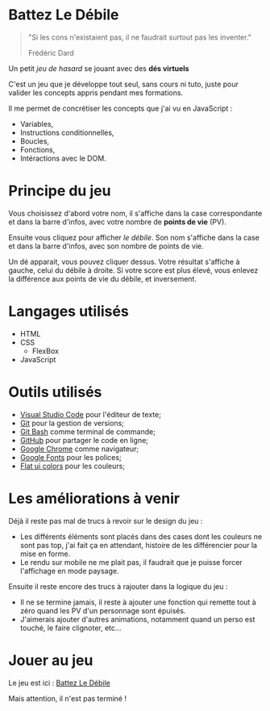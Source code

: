 # Battez Le Débile
> "Si les cons n'existaient pas, il ne faudrait surtout pas les inventer."
>
> Frédéric Dard

Un petit *jeu de hasard* se jouant avec des **dés virtuels**

C'est un jeu que je développe tout seul, sans cours ni tuto, juste pour valider les concepts appris pendant mes formations.

Il me permet de concrétiser les concepts que j'ai vu en JavaScript : 
* Variables,
* Instructions conditionnelles,
* Boucles,
* Fonctions,
* Intéractions avec le DOM.

# Principe du jeu
Vous choisissez d'abord votre nom, il s'affiche dans la case correspondante et dans la barre d'infos, avec votre nombre de **points de vie** (PV).

Ensuite vous cliquez pour afficher *le débile*. Son nom s'affiche dans la case et dans la barre d'infos, avec son nombre de points de vie.

Un dé apparait, vous pouvez cliquer dessus.
Votre résultat s'affiche à gauche, celui du débile à droite.
Si votre score est plus élevé, vous enlevez la différence aux points de vie du débile, et inversement.

# Langages utilisés

* HTML
* CSS
    * FlexBox
* JavaScript

# Outils utilisés

* [Visual Studio Code](https://code.visualstudio.com/) pour l'éditeur de texte;
* [Git](https://git-scm.com/) pour la gestion de versions;
* [Git Bash](https://gitforwindows.org/) comme terminal de commande;
* [GitHub](https://github.com/) pour partager le code en ligne;
* [Google Chrome](https://www.google.fr/chrome/?brand=CHBD&gclid=CjwKCAjwpqv0BRABEiwA-TySweC2bONhPrgyuzbP4_9snC9rXGiS1lxTNuhsrfpnmj39i5z8PpHkJRoC7C0QAvD_BwE&gclsrc=aw.ds) comme navigateur;
* [Google Fonts](https://fonts.google.com/) pour les polices;
* [Flat ui colors](https://flatuicolors.com/) pour les couleurs;

# Les améliorations à venir

Déjà il reste pas mal de trucs à revoir sur le design du jeu : 
* Les différents éléments sont placés dans des cases dont les couleurs ne sont pas top, j'ai fait ça en attendant, histoire de les différencier pour la mise en forme.
* Le rendu sur mobile ne me plait pas, il faudrait que je puisse forcer l'affichage en mode paysage.

Ensuite il reste encore des trucs à rajouter dans la logique du jeu :
* Il ne se termine jamais, il reste à ajouter une fonction qui remette tout à zéro quand les PV d'un personnage sont épuisés.
* J'aimerais ajouter d'autres animations, notamment quand un perso est touché, le faire clignoter, etc...

# Jouer au jeu
Le jeu est ici : [Battez Le Débile](http://yannickbiheul.fr/jeu.html)

Mais attention, il n'est pas terminé !
